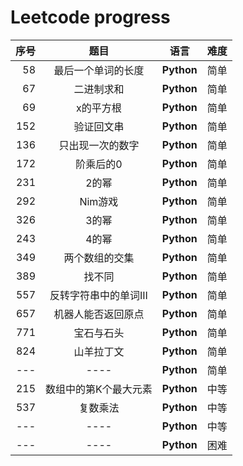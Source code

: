 # Leetcode progress

| 序号 | 题目 | 语言 | 难度 |
|---:|:-----:| -------- | ---------- |
|  58  |最后一个单词的长度|**Python**|简单|
|  67  |  二进制求和          |**Python**|简单|
|  69  |  x的平方根            |**Python**|简单|
| 152  |  验证回文串           |**Python**|简单|
| 136  |  只出现一次的数字            |**Python**|简单|
| 172  |  阶乘后的0            |**Python**|简单|
| 231  |  2的幂           |**Python**|简单|
| 292  |  Nim游戏           |**Python**|简单|
| 326  |  3的幂            |**Python**|简单|
| 243  |  4的幂           |**Python**|简单|
| 349  |  两个数组的交集           |**Python**|简单|
| 389  |  找不同           |**Python**|简单|
| 557  |  反转字符串中的单词III           |**Python**|简单|
| 657  |  机器人能否返回原点              |**Python**|简单|
| 771  |  宝石与石头           |**Python**|简单|
| 824  |  山羊拉丁文           |**Python**|简单|
|---|----|**Python**|简单|
| 215  | 数组中的第K个最大元素            |**Python**|中等|
| 537  | 复数乘法            |**Python**|中等|
|---|----         |**Python**|中等|
|---|        ----|**Python**|困难|
